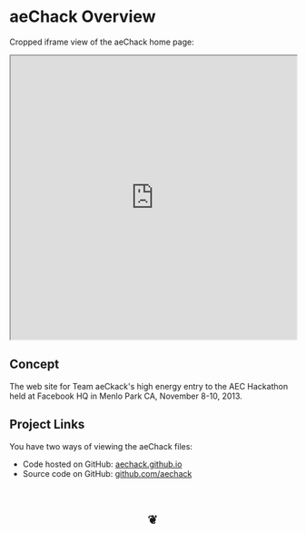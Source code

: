 aeChack Overview
================
Cropped iframe view of the aeChack home page:	
<iframe src="http://aechack.github.io" width=100% height=500px>
There is an `iframe` here. It is not visible when viewed on github.com/theo-armour. To view, please go to theo-armour.github.io.
</iframe>
	
## Concept
The web site for Team aeCkack's high energy entry to the AEC Hackathon held at Facebook HQ in Menlo Park CA, November 8-10, 2013.

## Project Links

You have two ways of viewing the aeChack files:  

* Code hosted on GitHub: [aechack.github.io]( http://aechack.github.io/ "view the files as apps." )    
* Source code on GitHub: [github.com/aechack]( https://github.com/aechack/aeChack.github.io/ "View the files as source code." )  

		
<br>
<center><h2>&#x2766;</h2></center>

